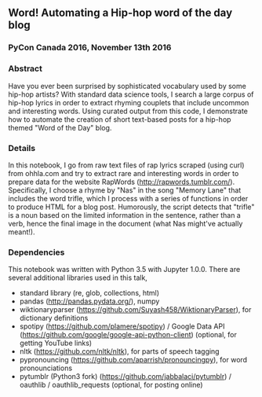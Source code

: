 ## Word! Automating a Hip-hop word of the day blog
### PyCon Canada 2016, November 13th 2016

### Abstract 
Have you ever been surprised by sophisticated vocabulary used by some hip-hop artists? With standard data science tools, I search a large corpus of hip-hop lyrics in order to extract rhyming couplets that include uncommon and interesting words. Using curated output from this code, I demonstrate how to automate the creation of short text-based posts for a hip-hop themed "Word of the Day" blog.

### Details
In this notebook, I go from raw text files of rap lyrics scraped (using curl) from ohhla.com and try to extract rare and interesting words in order to prepare data for the website RapWords (http://rapwords.tumblr.com/). Specifically, I choose a rhyme by "Nas" in the song "Memory Lane" that includes the word trifle, which I process with a series of functions in order to produce HTML for a blog post. Humorously, the script detects that "trifle" is a noun based on the limited information in the sentence, rather than a verb, hence the final image in the document (what Nas might've actually meant!).

### Dependencies
This notebook was written with Python 3.5 with Jupyter 1.0.0. There are several additional libraries used in this talk,
* standard library (re, glob, collections, html)
* pandas (http://pandas.pydata.org/), numpy
* wiktionaryparser (https://github.com/Suyash458/WiktionaryParser), for dictionary definitions
* spotipy (https://github.com/plamere/spotipy) / Google Data API (https://github.com/google/google-api-python-client) (optional, for getting YouTube links)
* nltk (https://github.com/nltk/nltk), for parts of speech tagging
* pypronouncing (https://github.com/aparrish/pronouncingpy), for word pronounciations
* pytumblr (Python3 fork) (https://github.com/jabbalaci/pytumblr) / oauthlib / oauthlib_requests (optional, for posting online)
